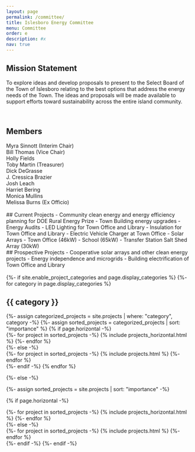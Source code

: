 ```yaml
---
layout: page
permalink: /committee/
title: Islesboro Energy Committee
menu: Committee
order: e
description: #x
nav: true
---
```


## Mission Statement
To explore ideas and develop proposals to present to the Select Board of the Town of Islesboro relating to the best options that address the energy needs of the Town.  The ideas and proposals will be made available to support efforts toward sustainability across the entire island community.

<br />

## Members

<div class="row">
    <div class="col-sm mt-2 mt-md-0">
Myra Sinnott (Interim Chair)
<br />
Bill Thomas (Vice Chair)
<br />
Holly Fields
<br />
Toby Martin (Treasurer)
<br />
Dick DeGrasse
    </div>
    <div class="col-sm mt-2 mt-md-0">
J. Cressica Brazier
<br />
Josh Leach
<br />
Harriet Bering
<br />
Monica Mullins
<br />
Melissa Burns (Ex Officio)
    </div>
</div>
<br />

<div class="row">
    <div class="col-sm mt-2 mt-md-0">
## Current Projects
- Community clean energy and energy efficiency planning for DOE Rural Energy Prize
- Town Building energy upgrades
  - Energy Audits
  - LED Lighting for Town Office and Library
  - Insulation for Town Office and Library
  - Electric Vehicle Charger at Town Office
- Solar Arrays
  - Town Office (46kW)
  - School (65kW)
  - Transfer Station Salt Shed Array (30kW)
    </div>
    <div class="col-sm mt-2 mt-md-0">
## Prospective Projects
- Cooperative solar arrays and other clean energy projects
- Energy independence and microgrids
- Building electrification of Town Office and Library
    </div>
</div>

<br />

<!-- pages/projects.md -->
<div class="projects">
{%- if site.enable_project_categories and page.display_categories %}
  <!-- Display categorized projects -->
  {%- for category in page.display_categories %}
  <h2 class="category">{{ category }}</h2>
  {%- assign categorized_projects = site.projects | where: "category", category -%}
  {%- assign sorted_projects = categorized_projects | sort: "importance" %}
  <!-- Generate cards for each project -->
  {% if page.horizontal -%}
  <div class="container">
    <div class="row row-cols-2">
    {%- for project in sorted_projects -%}
      {% include projects_horizontal.html %}
    {%- endfor %}
    </div>
  </div>
  {%- else -%}
  <div class="grid">
    {%- for project in sorted_projects -%}
      {% include projects.html %}
    {%- endfor %}
  </div>
  {%- endif -%}
  {% endfor %}

{%- else -%}
<!-- Display projects without categories -->
  {%- assign sorted_projects = site.projects | sort: "importance" -%}
  <!-- Generate cards for each project -->
  {% if page.horizontal -%}
  <div class="container">
    <div class="row row-cols-2">
    {%- for project in sorted_projects -%}
      {% include projects_horizontal.html %}
    {%- endfor %}
    </div>
  </div>
  {%- else -%}
  <div class="grid">
    {%- for project in sorted_projects -%}
      {% include projects.html %}
    {%- endfor %}
  </div>
  {%- endif -%}
{%- endif -%}
</div>